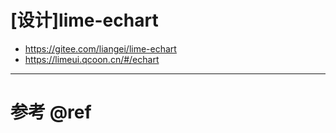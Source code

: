 # [设计]lime-echart

- https://gitee.com/liangei/lime-echart
- https://limeui.qcoon.cn/#/echart

---

# 参考 @ref